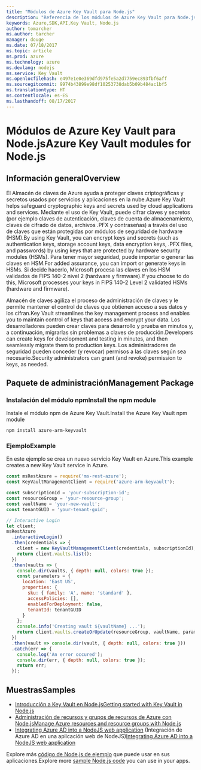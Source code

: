 ```yaml
---
title: "Módulos de Azure Key Vault para Node.js"
description: "Referencia de los módulos de Azure Key Vault para Node.js"
keywords: Azure,SDK,API,Key Vault, Node.js
author: tomarcher
ms.author: tarcher
manager: douge
ms.date: 07/18/2017
ms.topic: article
ms.prod: azure
ms.technology: azure
ms.devlang: nodejs
ms.service: Key Vault
ms.openlocfilehash: e497e1e0e369dfd975fe5a2d7759ec893fbf6aff
ms.sourcegitcommit: 9974b43899e98df10253738dab5b09b484ac1bf5
ms.translationtype: HT
ms.contentlocale: es-ES
ms.lasthandoff: 08/17/2017
---
```

# <a name="azure-key-vault-modules-for-nodejs"></a><span data-ttu-id="bbb2f-104">Módulos de Azure Key Vault para Node.js</span><span class="sxs-lookup"><span data-stu-id="bbb2f-104">Azure Key Vault modules for Node.js</span></span>

## <a name="overview"></a><span data-ttu-id="bbb2f-105">Información general</span><span class="sxs-lookup"><span data-stu-id="bbb2f-105">Overview</span></span>

<span data-ttu-id="bbb2f-106">El Almacén de claves de Azure ayuda a proteger claves criptográficas y secretos usados por servicios y aplicaciones en la nube.</span><span class="sxs-lookup"><span data-stu-id="bbb2f-106">Azure Key Vault helps safeguard cryptographic keys and secrets used by cloud applications and services.</span></span> <span data-ttu-id="bbb2f-107">Mediante el uso de Key Vault, puede cifrar claves y secretos (por ejemplo claves de autenticación, claves de cuenta de almacenamiento, claves de cifrado de datos, archivos .PFX y contraseñas) a través del uso de claves que están protegidas por módulos de seguridad de hardware (HSM).</span><span class="sxs-lookup"><span data-stu-id="bbb2f-107">By using Key Vault, you can encrypt keys and secrets (such as authentication keys, storage account keys, data encryption keys, .PFX files, and passwords) by using keys that are protected by hardware security modules (HSMs).</span></span> <span data-ttu-id="bbb2f-108">Para tener mayor seguridad, puede importar o generar las claves en HSM.</span><span class="sxs-lookup"><span data-stu-id="bbb2f-108">For added assurance, you can import or generate keys in HSMs.</span></span> <span data-ttu-id="bbb2f-109">Si decide hacerlo, Microsoft procesa las claves en los HSM validados de FIPS 140-2 nivel 2 (hardware y firmware).</span><span class="sxs-lookup"><span data-stu-id="bbb2f-109">If you choose to do this, Microsoft processes your keys in FIPS 140-2 Level 2 validated HSMs (hardware and firmware).</span></span>

<span data-ttu-id="bbb2f-110">Almacén de claves agiliza el proceso de administración de claves y le permite mantener el control de claves que obtienen acceso a sus datos y los cifran.</span><span class="sxs-lookup"><span data-stu-id="bbb2f-110">Key Vault streamlines the key management process and enables you to maintain control of keys that access and encrypt your data.</span></span> <span data-ttu-id="bbb2f-111">Los desarrolladores pueden crear claves para desarrollo y prueba en minutos y, a continuación, migrarlas sin problemas a claves de producción.</span><span class="sxs-lookup"><span data-stu-id="bbb2f-111">Developers can create keys for development and testing in minutes, and then seamlessly migrate them to production keys.</span></span> <span data-ttu-id="bbb2f-112">Los administradores de seguridad pueden conceder (y revocar) permisos a las claves según sea necesario.</span><span class="sxs-lookup"><span data-stu-id="bbb2f-112">Security administrators can grant (and revoke) permission to keys, as needed.</span></span>

## <a name="management-package"></a><span data-ttu-id="bbb2f-113">Paquete de administración</span><span class="sxs-lookup"><span data-stu-id="bbb2f-113">Management Package</span></span>

### <a name="install-the-npm-module"></a><span data-ttu-id="bbb2f-114">Instalación del módulo npm</span><span class="sxs-lookup"><span data-stu-id="bbb2f-114">Install the npm module</span></span> 

<span data-ttu-id="bbb2f-115">Instale el módulo npm de Azure Key Vault.</span><span class="sxs-lookup"><span data-stu-id="bbb2f-115">Install the Azure Key Vault npm module</span></span>

```bash
npm install azure-arm-keyvault
```

### <a name="example"></a><span data-ttu-id="bbb2f-116">Ejemplo</span><span class="sxs-lookup"><span data-stu-id="bbb2f-116">Example</span></span>

<span data-ttu-id="bbb2f-117">En este ejemplo se crea un nuevo servicio Key Vault en Azure.</span><span class="sxs-lookup"><span data-stu-id="bbb2f-117">This example creates a new Key Vault service in Azure.</span></span>

```javascript
const msRestAzure = require('ms-rest-azure');
const KeyVaultManagementClient = require('azure-arm-keyvault');

const subscriptionId = 'your-subscription-id';
const resourceGroup = 'your-resource-group';
const vaultName = 'your-new-vault';
const tenantGUID = 'your-tenant-guid';

// Interactive Login
let client;
msRestAzure
  .interactiveLogin()
  .then(credentials => {
    client = new KeyVaultManagementClient(credentials, subscriptionId);
    return client.vaults.list();
  })
  .then(vaults => {
    console.dir(vaults, { depth: null, colors: true });
    const parameters = {
      location: 'East US',
      properties: {
        sku: { family: 'A', name: 'standard' },
        accessPolicies: [],
        enabledForDeployment: false,
        tenantId: tenantGUID
      }
    };
    console.info('Creating vault ${vaultName} ...');
    return client.vaults.createOrUpdate(resourceGroup, vaultName, parameters);
  })
  .then(vault => console.dir(vault, { depth: null, colors: true }))
  .catch(err => {
    console.log('An error occured');
    console.dir(err, { depth: null, colors: true });
    return err;
  });
```

## <a name="samples"></a><span data-ttu-id="bbb2f-118">Muestras</span><span class="sxs-lookup"><span data-stu-id="bbb2f-118">Samples</span></span>

- [<span data-ttu-id="bbb2f-119">Introducción a Key Vault en Node.js</span><span class="sxs-lookup"><span data-stu-id="bbb2f-119">Getting started with Key Vault in Node.js</span></span>](https://azure.microsoft.com/resources/samples/key-vault-node-getting-started/)
- [<span data-ttu-id="bbb2f-120">Administración de recursos y grupos de recursos de Azure con Node.js</span><span class="sxs-lookup"><span data-stu-id="bbb2f-120">Manage Azure resources and resource groups with Node.js</span></span>](https://azure.microsoft.com/resources/samples/resource-manager-node-resources-and-groups/) 
- <span data-ttu-id="bbb2f-121">[Integrating Azure AD into a NodeJS web application](https://azure.microsoft.com/resources/samples/active-directory-node-webapp-openidconnect/) (Integración de Azure AD en una aplicación web de NodeJS)</span><span class="sxs-lookup"><span data-stu-id="bbb2f-121">[Integrating Azure AD into a NodeJS web application](https://azure.microsoft.com/resources/samples/active-directory-node-webapp-openidconnect/)</span></span> 

<span data-ttu-id="bbb2f-122">Explore más [código de Node.js de ejemplo](https://azure.microsoft.com/resources/samples/?platform=nodejs) que puede usar en sus aplicaciones.</span><span class="sxs-lookup"><span data-stu-id="bbb2f-122">Explore more [sample Node.js code](https://azure.microsoft.com/resources/samples/?platform=nodejs) you can use in your apps.</span></span>
